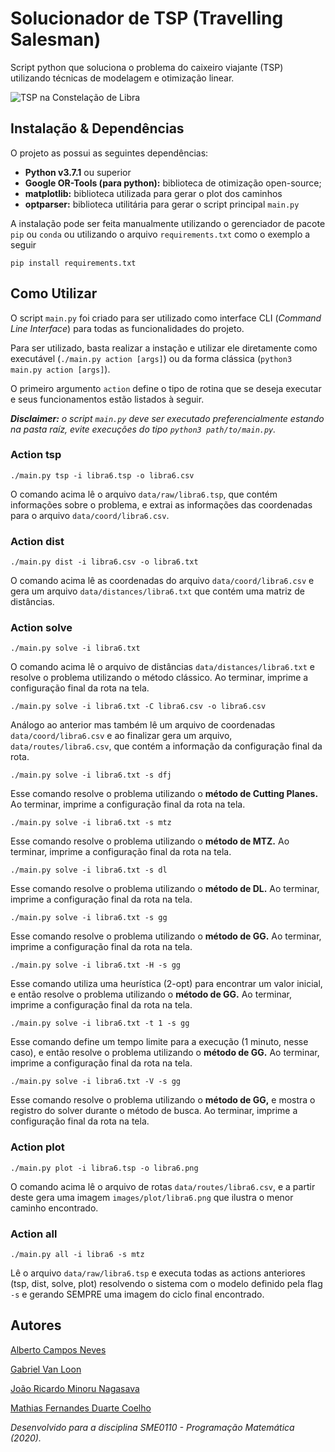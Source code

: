 # Solucionador de TSP (Travelling Salesman)
Script python que soluciona o problema do caixeiro viajante (TSP) utilizando técnicas de modelagem e otimização linear.

![TSP na Constelação de Libra](https://i.imgur.com/ISHtT9Q.png)


## Instalação & Dependências
O projeto as possui as seguintes dependências:

- **Python v3.7.1** ou superior 
- **Google OR-Tools (para python):** biblioteca de otimização open-source;
- **matplotlib:** biblioteca utilizada para gerar o plot dos caminhos
- **optparser:** biblioteca utilitária para gerar o script principal `main.py`

A instalação pode ser feita manualmente utilizando o gerenciador de pacote `pip` ou `conda` ou utilizando o arquivo `requirements.txt` como o exemplo a seguir

```bash=
pip install requirements.txt
```

## Como Utilizar
O script `main.py` foi criado para ser utilizado como interface CLI (*Command Line Interface*) para todas as funcionalidades do projeto.

Para ser utilizado, basta realizar a instação e utilizar ele diretamente como executável (`./main.py action [args]`) ou da forma clássica (`python3 main.py action [args]`).

O primeiro argumento `action` define o tipo de rotina que se deseja executar e seus funcionamentos estão listados à seguir.

***Disclaimer:** o script `main.py` deve ser executado preferencialmente estando na pasta raíz, evite execuções do tipo `python3 path/to/main.py`.*


### Action tsp 
```bash=
./main.py tsp -i libra6.tsp -o libra6.csv
```
O comando acima lê o arquivo `data/raw/libra6.tsp`, que contém informações sobre o problema, e extrai as informações das coordenadas para o arquivo `data/coord/libra6.csv`.
    
### Action dist
```bash=
./main.py dist -i libra6.csv -o libra6.txt
```
O comando acima lê as coordenadas do arquivo `data/coord/libra6.csv` e gera um arquivo `data/distances/libra6.txt` que contém uma matriz de distâncias.
    
### Action solve
```bash=
./main.py solve -i libra6.txt
```
O comando acima lê o arquivo de distâncias `data/distances/libra6.txt` e resolve o problema utilizando o método clássico. Ao terminar, imprime a configuração final da rota na tela.

```bash=
./main.py solve -i libra6.txt -C libra6.csv -o libra6.csv
```
Análogo ao anterior mas também lê um arquivo de coordenadas `data/coord/libra6.csv` e ao finalizar gera um arquivo, `data/routes/libra6.csv`, que contém a informação da configuração final da rota.

```bash=
./main.py solve -i libra6.txt -s dfj
```
Esse comando resolve o problema utilizando o **método de Cutting Planes.** Ao terminar, imprime a configuração final da rota na tela.

```bash=
./main.py solve -i libra6.txt -s mtz
```
Esse comando resolve o problema utilizando o **método de MTZ.** Ao terminar, imprime a configuração final da rota na tela.

```bash=
./main.py solve -i libra6.txt -s dl
```
Esse comando resolve o problema utilizando o **método de DL.** Ao terminar, imprime a configuração final da rota na tela.

```bash=
./main.py solve -i libra6.txt -s gg
```
Esse comando resolve o problema utilizando o **método de GG.** Ao terminar, imprime a configuração final da rota na tela.

```bash=
./main.py solve -i libra6.txt -H -s gg
```
Esse comando utiliza uma heurística (2-opt) para encontrar um valor inicial, e então resolve o problema utilizando o **método de GG.** Ao terminar, imprime a configuração final da rota na tela.

```bash=
./main.py solve -i libra6.txt -t 1 -s gg
```
Esse comando define um tempo limite para a execução (1 minuto, nesse caso), e então resolve o problema utilizando o **método de GG.** Ao terminar, imprime a configuração final da rota na tela.

```bash=
./main.py solve -i libra6.txt -V -s gg
```
Esse comando resolve o problema utilizando o **método de GG,** e mostra o registro do solver durante o método de busca. Ao terminar, imprime a configuração final da rota na tela.

### Action plot
```bash=
./main.py plot -i libra6.tsp -o libra6.png
```
O comando acima lê o arquivo de rotas `data/routes/libra6.csv`, e a partir deste gera uma imagem `images/plot/libra6.png` que ilustra o menor caminho encontrado.

### Action all
```bash=
./main.py all -i libra6 -s mtz
```

Lê o arquivo `data/raw/libra6.tsp` e executa todas as actions anteriores (tsp, dist, solve, plot) resolvendo o sistema com o modelo definido pela flag `-s` e gerando SEMPRE uma imagem do ciclo final encontrado.

## Autores
[Alberto Campos Neves](https://github.com/AlbertWolf99)

[Gabriel Van Loon](https://github.com/GabrielVanLoon) 

[João Ricardo Minoru Nagasava](https://github.com/JNagasava) 

[Mathias Fernandes Duarte Coelho](https://github.com/Math-O5) 

*Desenvolvido para a disciplina SME0110 - Programação Matemática (2020).*
